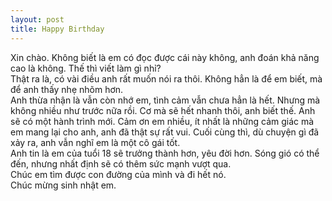 ```yaml
---
layout: post
title: Happy Birthday
---
```


Xin chào. Không biết là em có đọc được cái này không, anh đoán khả năng cao là không. Thế thì viết làm gì nhỉ?  
Thật ra là, có vài điều anh rất muốn nói ra thôi. Không hẳn là để em biết, mà để anh thấy nhẹ nhõm hơn.  
Anh thừa nhận là vẫn còn nhớ em, tình cảm vẫn chưa hẳn là hết. Nhưng mà không nhiều như trước nữa rồi.
Cơ mà sẽ hết nhanh thôi, anh biết thế. Anh sẽ có một hành trình mới. Cảm ơn em nhiều, ít nhất là những cảm giác mà em mang lại cho anh, anh đã thật sự rất vui. Cuối cùng thì, dù chuyện gì đã xảy ra, anh vẫn nghĩ em là một cô gái tốt.  
Anh tin là em của tuổi 18 sẽ trưởng thành hơn, yêu đời hơn. Sóng gió có thể đến, nhưng nhất định sẽ có thêm sức mạnh vượt qua.  
Chúc em tìm được con đường của mình và đi hết nó.  
Chúc mừng sinh nhật em.